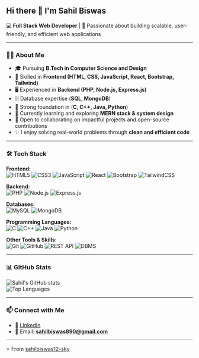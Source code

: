 ## Hi there 👋 I'm Sahil Biswas  

💻 **Full Stack Web Developer** | 🚀 Passionate about building scalable, user-friendly, and efficient web applications  

---

### 👨‍💻 About Me  
- 🎓 Pursuing **B.Tech in Computer Science and Design**  
- 💼 Skilled in **Frontend (HTML, CSS, JavaScript, React, Bootstrap, Tailwind)**  
- 🖥️ Experienced in **Backend (PHP, Node.js, Express.js)**  
- 🗄️ Database expertise (**SQL, MongoDB**)  
- 🔧 Strong foundation in (**C, C++, Java, Python**)  
- 🌱 Currently learning and exploring **MERN stack & system design**  
- 🤝 Open to collaborating on impactful projects and open-source contributions  
- ✨ I enjoy solving real-world problems through **clean and efficient code**  

---

### 🛠️ Tech Stack  

**Frontend:**  
![HTML5](https://img.shields.io/badge/-HTML5-E34F26?style=flat-square&logo=html5&logoColor=white)
![CSS3](https://img.shields.io/badge/-CSS3-1572B6?style=flat-square&logo=css3&logoColor=white)
![JavaScript](https://img.shields.io/badge/-JavaScript-F7DF1E?style=flat-square&logo=javascript&logoColor=black)
![React](https://img.shields.io/badge/-React-20232A?style=flat-square&logo=react&logoColor=61DAFB)
![Bootstrap](https://img.shields.io/badge/-Bootstrap-563D7C?style=flat-square&logo=bootstrap&logoColor=white)
![TailwindCSS](https://img.shields.io/badge/-TailwindCSS-38B2AC?style=flat-square&logo=tailwind-css&logoColor=white)

**Backend:**  
![PHP](https://img.shields.io/badge/-PHP-777BB4?style=flat-square&logo=php&logoColor=white)
![Node.js](https://img.shields.io/badge/-Node.js-339933?style=flat-square&logo=node.js&logoColor=white)
![Express.js](https://img.shields.io/badge/-Express.js-000000?style=flat-square&logo=express&logoColor=white)

**Databases:**  
![MySQL](https://img.shields.io/badge/-MySQL-005C84?style=flat-square&logo=mysql&logoColor=white)
![MongoDB](https://img.shields.io/badge/-MongoDB-4EA94B?style=flat-square&logo=mongodb&logoColor=white)

**Programming Languages:**  
![C](https://img.shields.io/badge/-C-00599C?style=flat-square&logo=c&logoColor=white)
![C++](https://img.shields.io/badge/-C++-00599C?style=flat-square&logo=c%2B%2B&logoColor=white)
![Java](https://img.shields.io/badge/-Java-ED8B00?style=flat-square&logo=openjdk&logoColor=white)
![Python](https://img.shields.io/badge/-Python-3776AB?style=flat-square&logo=python&logoColor=white)

**Other Tools & Skills:**  
![Git](https://img.shields.io/badge/-Git-F05032?style=flat-square&logo=git&logoColor=white)
![GitHub](https://img.shields.io/badge/-GitHub-181717?style=flat-square&logo=github&logoColor=white)
![REST API](https://img.shields.io/badge/-REST-02569B?style=flat-square&logo=rest&logoColor=white)
![DBMS](https://img.shields.io/badge/-DBMS-4479A1?style=flat-square&logo=database&logoColor=white)
 
  ---

### 📊 GitHub Stats  

![Sahil's GitHub stats](https://github-readme-stats.vercel.app/api?username=sahilbiswas12-sky&show_icons=true&theme=radical)  
![Top Languages](https://github-readme-stats.vercel.app/api/top-langs/?username=sahilbiswas12-sky&layout=compact&theme=radical)  

---

### 📫 Connect with Me  
- 💼 [LinkedIn](https://www.linkedin.com/in/sahil-biswas-827337287)  
- 📧 Email: **sahilbiswas890@gmail.com**  

---

⭐️ From [sahilbiswas12-sky](https://github.com/sahilbiswas12-sky)
